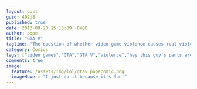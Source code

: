 ```yaml
---
layout: post
guid: 492d8
published: true
date: 2013-09-20 15:15:09 -0400
author: pope
title: "GTA V"
tagline: "The question of whether video game violence causes real violence is a popular one lately, thanks to the all new Grand Theft Auto V. Here at WNV, we try to be fair and give both sides a ch- nah who am I kidding. It\'s a stupid question. "
category: Comics
tags: ["video games","GTA","GTA V","violence","hey this guy's pants are full of free money"]
comments: true 
image:
  feature: /assets/img/lol/gtav_popecomic.png
  imageHover: "I just do it because it's fun!"
---
```


